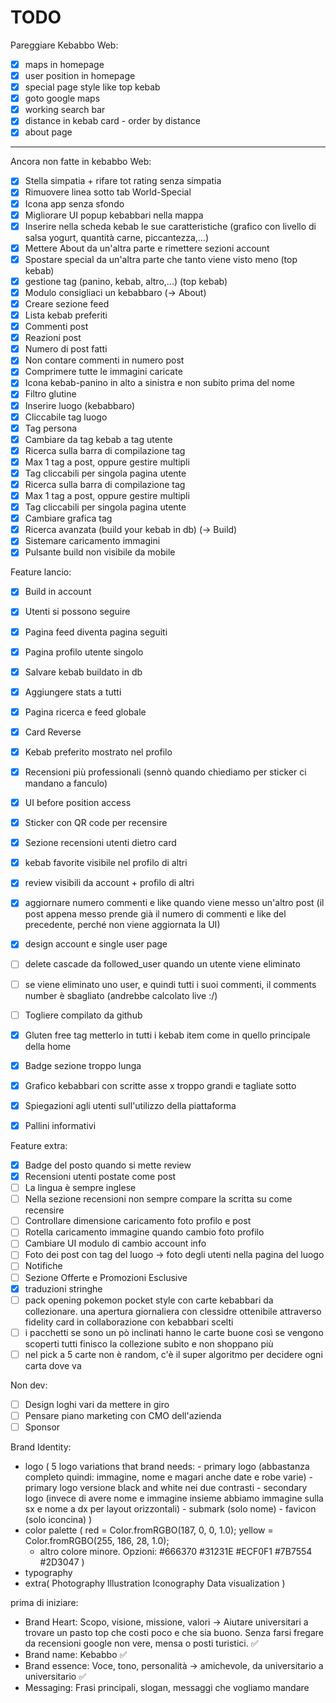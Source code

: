 # TODO

Pareggiare Kebabbo Web:

- [x] maps in homepage
- [x] user position in homepage
- [x] special page style like top kebab
- [x] goto google maps
- [x] working search bar
- [x] distance in kebab card - order by distance
- [x] about page

---

Ancora non fatte in kebabbo Web:

- [x] Stella simpatia + rifare tot rating senza simpatia
- [x] Rimuovere linea sotto tab World-Special
- [x] Icona app senza sfondo
- [x] Migliorare UI popup kebabbari nella mappa
- [x] Inserire nella scheda kebab le sue caratteristiche (grafico con livello di salsa yogurt, quantità carne, piccantezza,...)
- [x] Mettere About da un'altra parte e rimettere sezioni account
- [x] Spostare special da un'altra parte che tanto viene visto meno (top kebab)
- [x] gestione tag (panino, kebab, altro,...) (top kebab)
- [x] Modulo consigliaci un kebabbaro (-> About)
- [x] Creare sezione feed
- [x] Lista kebab preferiti
- [x] Commenti post
- [x] Reazioni post
- [x] Numero di post fatti
- [x] Non contare commenti in numero post
- [x] Comprimere tutte le immagini caricate
- [x] Icona kebab-panino in alto a sinistra e non subito prima del nome
- [x] Filtro glutine
- [x] Inserire luogo (kebabbaro)
- [x] Cliccabile tag luogo
- [x] Tag persona
- [x] Cambiare da tag kebab a tag utente
- [x] Ricerca sulla barra di compilazione tag
- [x] Max 1 tag a post, oppure gestire multipli
- [x] Tag cliccabili per singola pagina utente
- [x] Ricerca sulla barra di compilazione tag
- [x] Max 1 tag a post, oppure gestire multipli
- [x] Tag cliccabili per singola pagina utente
- [x] Cambiare grafica tag
- [x] Ricerca avanzata (build your kebab in db) (-> Build)
- [x] Sistemare caricamento immagini
- [x] Pulsante build non visibile da mobile

Feature lancio:

- [x] Build in account
- [x] Utenti si possono seguire
- [x] Pagina feed diventa pagina seguiti
- [x] Pagina profilo utente singolo
- [x] Salvare kebab buildato in db
- [x] Aggiungere stats a tutti
- [x] Pagina ricerca e feed globale
- [x] Card Reverse
- [x] Kebab preferito mostrato nel profilo
- [x] Recensioni più professionali (sennò quando chiediamo per sticker ci mandano a fanculo)
- [x] UI before position access
- [x] Sticker con QR code per recensire
- [x] Sezione recensioni utenti dietro card
- [x] kebab favorite visibile nel profilo di altri
- [x] review visibili da account + profilo di altri
- [x] aggiornare numero commenti e like quando viene messo un'altro post (il post appena messo prende già il numero di commenti e like del precedente, perché non viene aggiornata la UI)
- [x] design account e single user page

- [ ] delete cascade da followed_user quando un utente viene eliminato
- [ ] se viene eliminato uno user, e quindi tutti i suoi commenti, il comments number è sbagliato (andrebbe calcolato live :/)

- [ ] Togliere compilato da github
- [x] Gluten free tag metterlo in tutti i kebab item come in quello principale della home
- [x] Badge sezione troppo lunga
- [x] Grafico kebabbari con scritte asse x troppo grandi e tagliate sotto

- [x] Spiegazioni agli utenti sull'utilizzo della piattaforma
- [x] Pallini informativi

Feature extra:

- [x] Badge del posto quando si mette review
- [x] Recensioni utenti postate come post
- [ ] La lingua è sempre inglese
- [ ] Nella sezione recensioni non sempre compare la scritta su come recensire
- [ ] Controllare dimensione caricamento foto profilo e post
- [ ] Rotella caricamento immagine quando cambio foto profilo
- [ ] Cambiare UI modulo di cambio account info
- [ ] Foto dei post con tag del luogo -> foto degli utenti nella pagina del luogo
- [ ] Notifiche
- [ ] Sezione Offerte e Promozioni Esclusive
- [x] traduzioni stringhe
- [ ] pack opening pokemon pocket style con carte kebabbari da collezionare. una apertura giornaliera con clessidre ottenibile attraverso fidelity card in collaborazione con kebabbari scelti
- [ ] i pacchetti se sono un pò inclinati hanno le carte buone così se vengono scoperti tutti finisco la collezione subito e non shoppano più
- [ ] nel pick a 5 carte non è random, c'è il super algoritmo per decidere ogni carta dove va

Non dev:

- [ ] Design loghi vari da mettere in giro
- [ ] Pensare piano marketing con CMO dell'azienda
- [ ] Sponsor

Brand Identity:
- logo (
    5 logo variations that brand needs:
        - primary logo (abbastanza completo quindi: immagine, nome e magari anche date e robe varie)
        - primary logo versione black and white nei due contrasti
        - secondary logo (invece di avere nome e immagine insieme abbiamo immagine sulla sx e nome a dx per layout orizzontali)
        - submark (solo nome)
        - favicon (solo iconcina)
)
- color palette (
    red = Color.fromRGBO(187, 0, 0, 1.0);
    yellow = Color.fromRGBO(255, 186, 28, 1.0);
    + altro colore minore. Opzioni:
        #666370 
        #31231E
        #ECF0F1
        #7B7554
        #2D3047
)
- typography 
- extra(
    Photography
    Illustration
    Iconography
    Data visualization
)

prima di iniziare:

- Brand Heart: Scopo, visione, missione, valori -> Aiutare universitari a trovare un pasto top che costi poco e che sia buono. Senza farsi fregare da recensioni google non vere, mensa o posti turistici. ✅
- Brand name: Kebabbo ✅
- Brand essence: Voce, tono, personalità -> amichevole, da universitario a universitario ✅
- Messaging: Frasi principali, slogan, messaggi che vogliamo mandare